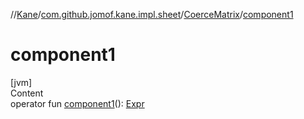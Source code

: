 //[Kane](../../index.md)/[com.github.jomof.kane.impl.sheet](../index.md)/[CoerceMatrix](index.md)/[component1](component1.md)



# component1  
[jvm]  
Content  
operator fun [component1](component1.md)(): [Expr](../../com.github.jomof.kane/-expr/index.md)  



